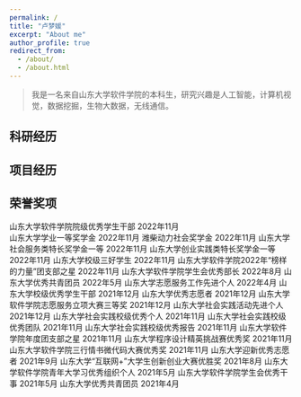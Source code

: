 ```yaml
---
permalink: /
title: "卢梦媛"
excerpt: "About me"
author_profile: true
redirect_from: 
  - /about/
  - /about.html
---
```


> 我是一名来自山东大学软件学院的本科生，研究兴趣是人工智能，计算机视觉，数据挖掘，生物大数据，无线通信。

科研经历
------


项目经历
------


荣誉奖项
------
山东大学软件学院院级优秀学生干部 2022年11月<br/>
山东大学学业一等奖学金 2022年11月
潍柴动力社会奖学金  2022年11月
山东大学社会服务类特长奖学金一等 2022年11月
山东大学创业实践类特长奖学金一等 2022年11月
山东大学校级三好学生 2022年11月
山东大学软件学院2022年“榜样的力量”团支部之星 2022年11月
山东大学软件学院学生会优秀部长 2022年8月
山东大学优秀共青团员 2022年5月
山东大学志愿服务工作先进个人 2022年4月
山东大学校级优秀学生干部  2021年12月
山东大学优秀志愿者  2021年12月
山东大学软件学院志愿服务立项大赛三等奖  2021年12月
山东大学社会实践活动先进个人 2021年12月
山东大学社会实践校级优秀个人  2021年11月
山东大学社会实践校级优秀团队  2021年11月
山东大学社会实践校级优秀报告  2021年11月
山东大学软件学院年度团支部之星  2021年11月
山东大学程序设计精英挑战赛优秀奖 2021年11月
山东大学软件学院三行情书微代码大赛优秀奖  2021年11月
山东大学迎新优秀志愿者 2021年9月
山东大学“互联网+”大学生创新创业大赛优胜奖 2021年8月
山东大学软件学院青年大学习优秀组织个人 2021年5月
山东大学软件学院学生会优秀干事 2021年5月
山东大学优秀共青团员  2021年4月


